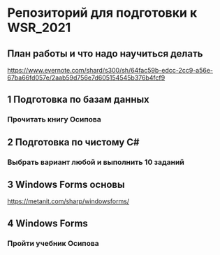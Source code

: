 # Репозиторий для подготовки к WSR_2021

## План работы и что надо научиться делать
https://www.evernote.com/shard/s300/sh/64fac59b-edcc-2cc9-a56e-67ba66fd057e/2aab59d756e7d605154545b376b4fcf9



## 1 Подготовка по базам данных
### Прочитать книгу Осипова

## 2 Подготовка по чистому С#
### Выбрать вариант любой и выполнить 10 заданий

## 3 Windows Forms основы
https://metanit.com/sharp/windowsforms/

## 4 Windows Forms
### Пройти учебник Осипова
